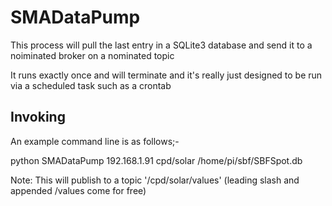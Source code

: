 # SMADataPump

This process will pull the last entry in a SQLite3 database and send it to a noiminated broker on a nominated topic

It runs exactly once and will terminate and it's really just designed to be run via a scheduled task such as a crontab

## Invoking
An example command line is as follows;-

python SMADataPump 192.168.1.91 cpd/solar /home/pi/sbf/SBFSpot.db

Note: This will publish to a topic '/cpd/solar/values' (leading slash and appended /values come for free)
